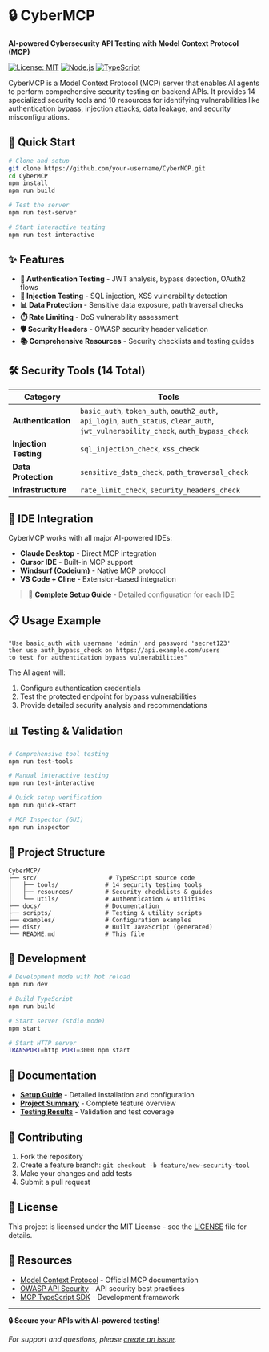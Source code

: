 # 🔒 CyberMCP

**AI-powered Cybersecurity API Testing with Model Context Protocol (MCP)**

[![License: MIT](https://img.shields.io/badge/License-MIT-yellow.svg)](https://opensource.org/licenses/MIT)
[![Node.js](https://img.shields.io/badge/Node.js-18%2B-green.svg)](https://nodejs.org/)
[![TypeScript](https://img.shields.io/badge/TypeScript-5.4%2B-blue.svg)](https://www.typescriptlang.org/)

CyberMCP is a Model Context Protocol (MCP) server that enables AI agents to perform comprehensive security testing on backend APIs. It provides 14 specialized security tools and 10 resources for identifying vulnerabilities like authentication bypass, injection attacks, data leakage, and security misconfigurations.

## 🚀 Quick Start

```bash
# Clone and setup
git clone https://github.com/your-username/CyberMCP.git
cd CyberMCP
npm install
npm run build

# Test the server
npm run test-server

# Start interactive testing
npm run test-interactive
```

## ✨ Features

- **🔐 Authentication Testing** - JWT analysis, bypass detection, OAuth2 flows
- **💉 Injection Testing** - SQL injection, XSS vulnerability detection  
- **📊 Data Protection** - Sensitive data exposure, path traversal checks
- **⏱️ Rate Limiting** - DoS vulnerability assessment
- **🛡️ Security Headers** - OWASP security header validation
- **📚 Comprehensive Resources** - Security checklists and testing guides

## 🛠️ Security Tools (14 Total)

| Category | Tools |
|----------|-------|
| **Authentication** | `basic_auth`, `token_auth`, `oauth2_auth`, `api_login`, `auth_status`, `clear_auth`, `jwt_vulnerability_check`, `auth_bypass_check` |
| **Injection Testing** | `sql_injection_check`, `xss_check` |
| **Data Protection** | `sensitive_data_check`, `path_traversal_check` |
| **Infrastructure** | `rate_limit_check`, `security_headers_check` |

## 🎯 IDE Integration

CyberMCP works with all major AI-powered IDEs:

- **Claude Desktop** - Direct MCP integration
- **Cursor IDE** - Built-in MCP support  
- **Windsurf (Codeium)** - Native MCP protocol
- **VS Code + Cline** - Extension-based integration

> 📖 **[Complete Setup Guide](docs/SETUP_GUIDE.md)** - Detailed configuration for each IDE

## 📋 Usage Example

```text
"Use basic_auth with username 'admin' and password 'secret123' 
then use auth_bypass_check on https://api.example.com/users 
to test for authentication bypass vulnerabilities"
```

The AI agent will:
1. Configure authentication credentials
2. Test the protected endpoint for bypass vulnerabilities  
3. Provide detailed security analysis and recommendations

## 📊 Testing & Validation

```bash
# Comprehensive tool testing
npm run test-tools

# Manual interactive testing  
npm run test-interactive

# Quick setup verification
npm run quick-start

# MCP Inspector (GUI)
npm run inspector
```

## 📁 Project Structure

```
CyberMCP/
├── src/                    # TypeScript source code
│   ├── tools/             # 14 security testing tools
│   ├── resources/         # Security checklists & guides
│   └── utils/             # Authentication & utilities
├── docs/                  # Documentation
├── scripts/               # Testing & utility scripts  
├── examples/              # Configuration examples
├── dist/                  # Built JavaScript (generated)
└── README.md              # This file
```

## 🔧 Development

```bash
# Development mode with hot reload
npm run dev

# Build TypeScript
npm run build

# Start server (stdio mode)
npm start

# Start HTTP server
TRANSPORT=http PORT=3000 npm start
```

## 📖 Documentation

- **[Setup Guide](docs/SETUP_GUIDE.md)** - Detailed installation and configuration
- **[Project Summary](docs/PROJECT_SUMMARY.md)** - Complete feature overview
- **[Testing Results](docs/TESTING_RESULTS.md)** - Validation and test coverage

## 🤝 Contributing

1. Fork the repository
2. Create a feature branch: `git checkout -b feature/new-security-tool`
3. Make your changes and add tests
4. Submit a pull request

## 📄 License

This project is licensed under the MIT License - see the [LICENSE](LICENSE) file for details.

## 🔗 Resources

- [Model Context Protocol](https://modelcontextprotocol.io/) - Official MCP documentation
- [OWASP API Security](https://owasp.org/www-project-api-security/) - API security best practices
- [MCP TypeScript SDK](https://github.com/modelcontextprotocol/typescript-sdk) - Development framework

---

**🔒 Secure your APIs with AI-powered testing!**

*For support and questions, please [create an issue](https://github.com/your-username/CyberMCP/issues).* 
